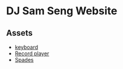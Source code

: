 # DJ Sam Seng Website

## Assets
- [keyboard](https://openclipart.org/detail/271916/15-macbook-pro-keyboard-with-touch-bar)
- [Record player](https://commons.wikimedia.org/wiki/File:Record_player_(77801)_-_The_Noun_Project.svg)
- [Spades](https://commons.wikimedia.org/wiki/File:Spades.svg)